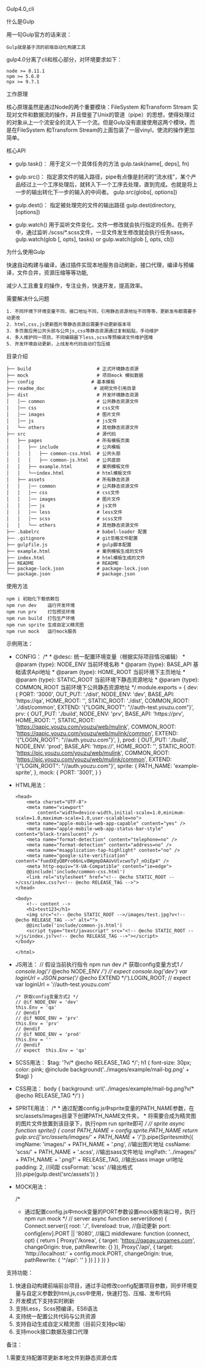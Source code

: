 Gulp4.0_cli

什么是Gulp

用一句Gulp官方的话来说：

    Gulp就是基于流的前端自动化构建工具

gulp4.0分离了cli和核心部分，对环境要求如下：

    node >= 8.11.1
    npm >= 5.6.0
    npx >= 9.7.1

工作原理

核心原理虽然是通过Node的两个重要模块：FileSystem 和Transform Stream 实现对文件和数据流的操作，并且借鉴了Unix的管道（pipe）的思想，使得处理过的对象从上一个流安全的流入下一个流。但是Gulp没有直接使用这两个模块，而是在FileSystem 和Transform Stream的上面包装了一层vinyl，使流的操作更加简单。

核心API

- gulp.task()：
  用于定义一个具体任务的方法
      gulp.task(name[, deps], fn)
- gulp.src()：
  指定源文件的输入路径，pipe有点像是封闭的“流水线”，某个产品经过上一个工序处理后，就转入下一个工序去处理，直到完成。也就是将上一步的输出转化下一步的输入的中间者。
      gulp.src(globs[, options])
- gulp.dest()：
  指定被处理完的文件的输出路径
      gulp.dest(directory, [options])
  
- gulp.watch()
  用于监听文件变化，文件一修改就会执行指定的任务。在例子中，通过监听./scss/*.scss文件，一旦文件发生修改就会执行任务sass。
      gulp.watch(glob [, opts], tasks) or gulp.watch(glob [, opts, cb])
  

为什么使用Gulp

快速自动构建与编译，通过插件实现本地服务自动刷新，接口代理，编译与预编译，文件合并，资源压缩等等功能,

减少人工且重复的操作，专注业务，快速开发，提高效率。



需要解决什么问题

    1. 不同环境下环境变量不同，接口地址不同，引用静态资源地址不同等等，更新发布都需要手动更改
    2. html,css,js更新图片等静态资源后需要手动更新版本号
    3. 多页面应用公共头部与公共js,css等静态资源通过复制粘贴，手动维护
    4. 多人维护同一项目，不同编辑器下less,scss等预编译文件维护困难
    5. 开发环境自动更新，上线发布代码自动打包压缩

目录介绍

    ├── build                        # 正式环境静态资源
    ├── mock                         # 项目mock 模拟数据
    ├── config					   # 基本模板
    ├── readme_doc				    # 说明文件引用目录
    ├── dist                         # 开发环境静态资源
    │   │── common                   # 公共静态资源文件
    │   │── css                      # css文件
    │   │── images                   # 图片文件
    │   │── js                       # js文件
    │   └── others                   # 其他静态资源文件
    ├── src                          # 源代码
    │   ├── pages                    # 所有模板页面
    │   │   ├── include              # 公共模板
    │   │   │   ├── common-css.html  # 公共头部
    │   │   │   ├── common-js.html   # 公共底部
    │   │   ├── example.html         # 案例模板文件
    │   │   └──index.html            # html模板文件
    │   ├── assets                   # 所有静态资源
    │   │   │── common               # 公共静态资源文件
    │   │   │── css                  # css文件
    │   │   │── images               # 图片文件
    │   │   │── js                   # js文件
    │   │   │── less                 # less文件
    │   │   │── scss                 # scss文件
    │   │   └── others               # 其他静态资源文件
    ├── .babelrc                     # babel-loader 配置
    ├── .gitignore                   # git忽略文件配置
    ├── gulpfile.js                  # gulp脚本配置
    ├── example.html                 # 案例模板生成的文件
    ├── index.html                   # html模板生成的文件
    ├── README                       # README
    ├── package-lock.json            # package-lock.json
    └── package.json                 # package.json

使用方法

    npm i 初始化下载依赖包
    npm run dev    运行开发环境
    npm run prv    打包预览环境
    npm run build  打包生产环境
    npm run sprite 生成自定义精灵图
    npm run mock   运行mock服务

示例用法：

- CONFIG：
      /* 
       * @desc: 统一配置环境变量（根据实际项目情况编辑）
       * @param {type}: NODE_ENV 当前环境名称
       * @param {type}: BASE_API 基础请求Api地址
       * @param {type}: HOME_ROOT 当前环境下主页地址
       * @param {type}: STATIC_ROOT 当前环境下静态资源地址
       * @param {type}: COMMON_ROOT 当前环境下公共静态资源地址
       */
      module.exports = {
         dev: {
            PORT: '3000',
            OUT_PUT: './dist',
            NODE_ENV: 'dev',
            BASE_API: 'https://qa',
            HOME_ROOT: '',
            STATIC_ROOT: './dist',
            COMMON_ROOT: './dist/common',
            EXTEND: '{"LOGIN_ROOT": "//auth-test.youzu.com"}',
         prv: {
            OUT_PUT: './build',
            NODE_ENV: 'prv',
            BASE_API: 'https://prv',
            HOME_ROOT: '',
            STATIC_ROOT: 'https://qapic.youzu.com/youzu/web/mulink',
            COMMON_ROOT: 'https://qapic.youzu.com/youzu/web/mulink/common',
            EXTEND: '{"LOGIN_ROOT": "//auth.youzu.com"}',
         },
         prod: {
            OUT_PUT: './build',
            NODE_ENV: 'prod',
            BASE_API: 'https://',
            HOME_ROOT: '',
            STATIC_ROOT: 'https://pic.youzu.com/youzu/web/mulink',
            COMMON_ROOT: 'https://pic.youzu.com/youzu/web/mulink/common',
            EXTEND: '{"LOGIN_ROOT": "//auth.youzu.com"}',
         sprite: {
            PATH_NAME: 'example-sprite',
         },
         mock: {
            PORT: '3001',
         }
       }
- HTML用法：
      <!DOCTYPE html>
      <html lang="en">
      
      <head>
          <meta charset="UTF-8">
          <meta name="viewport"
              content="width=device-width,initial-scale=1.0,minimum-scale=1.0,maximum-scale=1.0,user-scalable=no">
          <meta name="apple-mobile-web-app-capable" content="yes" />
          <meta name="apple-mobile-web-app-status-bar-style" content="black-translucent" />
          <meta name="format-detection" content="telephone=no" />
          <meta name="format-detection" content="address=no" />
          <meta name="msapplication-tap-highlight" content="no" />
          <meta name="google-site-verification" content="fuedXEyQBPro66nLv8WgmpDAAUvUlvcwoTy7_nOiEp4" />
          <meta http-equiv="X-UA-Compatible" content="ie=edge">
          @@include('include/common-css.html')
          <link rel="stylesheet" href="<!-- @echo STATIC_ROOT -->/css/index.css?v<!-- @echo RELEASE_TAG -->">
      </head>
      
      <body>
          <!-- content -->
          <h1>test123</h1>
          <img src="<!-- @echo STATIC_ROOT -->/images/test.jpg?v<!-- @echo RELEASE_TAG -->" alt="">
          @@include('include/common-js.html')
          <script type="text/javascript" src="<!-- @echo STATIC_ROOT -->/js/index.js?v<!-- @echo RELEASE_TAG -->"></script>
      </body>
      
      </html>
- JS用法：
      // 假设当前执行指令 npm run dev
      /* 获取config变量方式1 */
      console.log('/* @echo NODE_ENV */')
      // expect console.log('dev')
      var loginUrl = JSON.parse('/* @echo EXTEND */').LOGIN_ROOT;
      // expect var loginUrl = '//auth-test.youzu.com'
      
      /* 获取config变量方式2 */
      // @if NODE_ENV = 'dev'
      this.Env = 'qa'
      // @endif
      // @if NODE_ENV = 'prv'
      this.Env = 'prv'
      // @endif
      // @if NODE_ENV = 'prod'
      this.Env = ''
      // @endif
      // expect  this.Env = 'qa'
- SCSS用法：
      $tag: '?v/* @echo RELEASE_TAG */';
      h1 {
            font-size: 30px;
            color: pink;
            @include background('../images/example/mail-bg.png' + $tag)
         }
- CSS用法：
      body {
          background: url('../images/example/mail-bg.png?v/* @echo RELEASE_TAG */')
      }
- SPRITE用法：
      /*
      * 通过配置config.js中sprite变量的PATH_NAME参数，在src/assets/images目录下创建PATH_NAME文件夹，
      * 将需要合成为精灵图的图片文件放置到该目录下，执行npm run sprite即可
      */
      // sprite
      async function sprite() {
          const PATH_NAME = config.sprite.PATH_NAME
          return gulp.src(['src/assets/images/' + PATH_NAME + '/*']).pipe(Spritesmith({
              imgName: 'images/' + PATH_NAME + '.png', //输出图片地址
              cssName: 'scss/' + PATH_NAME + '.scss', //输出sass文件地址
              imgPath: '../images/' + PATH_NAME + '.png?' + RELEASE_TAG, //输出sass image url地址
              padding: 2, //间距
              cssFormat: 'scss' //输出格式
          })).pipe(gulp.dest('src/assets'))
      }
  
- MOCK用法：

    /*
    * 通过配置config.js中mock变量的PORT参数设置mock服务端口号，执行npm run mock
    */
    // server
    async function server(done) {
        Connect.server({
            root: './',
            livereload: true, //自动更新
            port: config[env].PORT || '8080', //端口
            middleware: function (connect, opt) {
                return [
                    Proxy('/korea', {
                        target: 'https://qapay.uzgames.com',
                        changeOrigin: true,
                        pathRewrite: {}
                    }),
                    Proxy('/api', {
                        target: 'http://localhost:' + config.mock.PORT,
                        changeOrigin: true,
                        pathRewrite: {
                            '^/api': ''
                        }
                    })
                ]
            }
        })
    }
    



支持功能：

1. 快速自动构建前端前台项目，通过手动修改config配置项目参数，同步环境变量与自定义参数到html,js,css中使用，快速打包、压缩、发布代码
2. 开发模式下支持实时刷新
3. 支持Less，Scss预编译，ES6语法
4. 支持统一配置公共代码与公共资源
5. 支持自动生成自定义精灵图（目前只支持pc端）
6. 支持mock接口数据及接口代理

备注：

1.需要支持配置项更新本地文件到静态资源仓库

